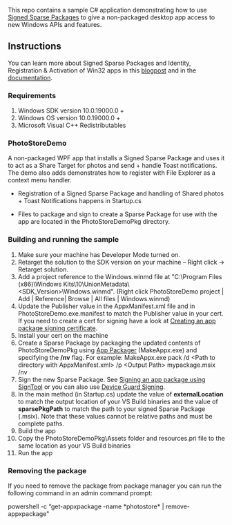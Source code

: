 This repo contains a sample C# application demonstrating how to use [Signed Sparse Packages](https://aka.ms/sparsepkgblog) to give a non-packaged desktop app access to new Windows APIs and features. 

## Instructions

You can learn more about Signed Sparse Packages and Identity, Registration & Activation of  Win32 apps in this [blogpost](https://aka.ms/sparsepkgblog) and in the [documentation](https://aka.ms/sparsepkgdocs).

### Requirements

1. Windows SDK version 10.0.19000.0 +
2. Windows OS version 10.0.19000.0 +
3. Microsoft Visual C++ Redistributables

### PhotoStoreDemo

A non-packaged WPF app that installs a Signed Sparse Package and uses it to act as a Share Target for photos and send + handle Toast notifications. The demo also adds demonstrates how to register with File Explorer as a context menu handler.

* Registration of a Signed Sparse Package and handling of Shared photos + Toast Notifications happens in Startup.cs

* Files to package and sign to create a Sparse Package for use with the app are located in the PhotoStoreDemoPkg directory.
  

### Building and running the sample

1. Make sure your machine has Developer Mode turned on.
2. Retarget the solution to the SDK version on your machine – Right click -> Retarget solution.
3. Add a project reference to the Windows.winmd file at "C:\Program Files (x86)\Windows Kits\10\UnionMetadata\\<SDK_Version>\Windows.winmd". (Right click PhotoStoreDemo project | Add | Reference| Browse | All files | Windows.winmd)
4. Update the Publisher value in the AppxManifest.xml file and in PhotoStoreDemo.exe.manifest to match the Publisher value in your cert. If you need to create a cert for signing have a look at [Creating an app package signing certificate](https://docs.microsoft.com/en-us/windows/win32/appxpkg/how-to-create-a-package-signing-certificate). 
5. Install your cert on the machine
6. Create a Sparse Package by packaging the updated contents of PhotoStoreDemoPkg using [App Packager](https://docs.microsoft.com/en-us/windows/win32/appxpkg/make-appx-package--makeappx-exe-) (MakeAppx.exe) and specifying the **/nv** flag. For example: MakeAppx.exe  pack  /d  \<Path to directory with AppxManifest.xml>  /p  \<Output Path> mypackage.msix  /nv
7. Sign the new Sparse Package. See [Signing an app package using SignTool](https://docs.microsoft.com/en-us/windows/win32/appxpkg/how-to-sign-a-package-using-signtool) or you can also use [Device Guard Signing](https://docs.microsoft.com/en-us/microsoft-store/device-guard-signing-portal).
8. In the main method (in Startup.cs) update the value of **externalLocation** to match the output location of your VS Build binaries and the value of **sparsePkgPath** to match the path to your signed Sparse Package (.msix). Note that these values cannot be relative paths and must be complete paths.
9. Build the app
10. Copy the PhotoStoreDemoPkg\Assets folder and resources.pri file to the same location as your VS Build binaries
11. Run the app

### Removing the package
If you need to remove the package from package manager you can run the following command in an admin command prompt:

powershell -c “get-appxpackage -name \*photostore\* | remove-appxpackage"